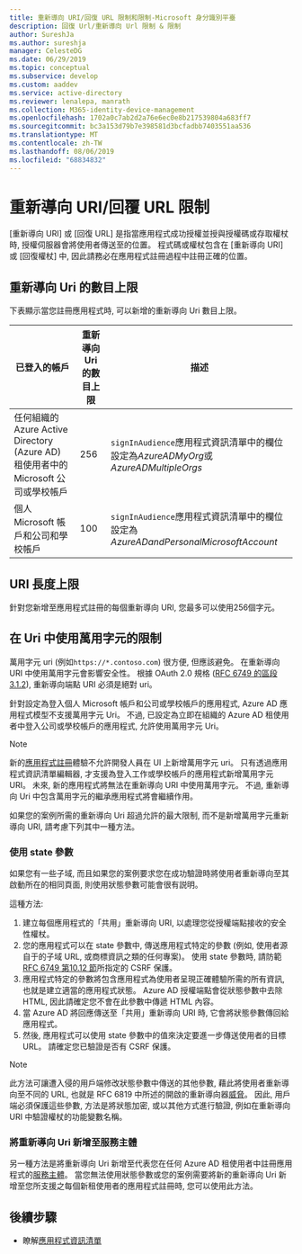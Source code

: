 ```yaml
---
title: 重新導向 URI/回復 URL 限制和限制-Microsoft 身分識別平臺
description: 回復 Url/重新導向 Url 限制 & 限制
author: SureshJa
ms.author: sureshja
manager: CelesteDG
ms.date: 06/29/2019
ms.topic: conceptual
ms.subservice: develop
ms.custom: aaddev
ms.service: active-directory
ms.reviewer: lenalepa, manrath
ms.collection: M365-identity-device-management
ms.openlocfilehash: 1702a0c7ab2d2a76e6ec0e8b217539804a683ff7
ms.sourcegitcommit: bc3a153d79b7e398581d3bcfadbb7403551aa536
ms.translationtype: MT
ms.contentlocale: zh-TW
ms.lasthandoff: 08/06/2019
ms.locfileid: "68834832"
---
```

# <a name="redirect-urireply-url-restrictions-and-limitations"></a>重新導向 URI/回覆 URL 限制

[重新導向 URI] 或 [回復 URL] 是指當應用程式成功授權並授與授權碼或存取權杖時, 授權伺服器會將使用者傳送至的位置。 程式碼或權杖包含在 [重新導向 URI] 或 [回復權杖] 中, 因此請務必在應用程式註冊過程中註冊正確的位置。

## <a name="maximum-number-of-redirect-uris"></a>重新導向 Uri 的數目上限

下表顯示當您註冊應用程式時, 可以新增的重新導向 Uri 數目上限。 

| 已登入的帳戶 | 重新導向 Uri 的數目上限 | 描述 |
|--------------------------|---------------------------------|-------------|
| 任何組織的 Azure Active Directory (Azure AD) 租使用者中的 Microsoft 公司或學校帳戶 | 256 | `signInAudience`應用程式資訊清單中的欄位設定為*AzureADMyOrg*或*AzureADMultipleOrgs* |
| 個人 Microsoft 帳戶和公司和學校帳戶 | 100 | `signInAudience`應用程式資訊清單中的欄位設定為*AzureADandPersonalMicrosoftAccount* |

## <a name="maximum-uri-length"></a>URI 長度上限

針對您新增至應用程式註冊的每個重新導向 URI, 您最多可以使用256個字元。

## <a name="restrictions-using-a-wildcard-in-uris"></a>在 Uri 中使用萬用字元的限制

萬用字元 uri (例如`https://*.contoso.com`) 很方便, 但應該避免。 在重新導向 URI 中使用萬用字元會影響安全性。 根據 OAuth 2.0 規格 ([RFC 6749 的區段 3.1.2](https://tools.ietf.org/html/rfc6749#section-3.1.2)), 重新導向端點 URI 必須是絕對 uri。 

針對設定為登入個人 Microsoft 帳戶和公司或學校帳戶的應用程式, Azure AD 應用程式模型不支援萬用字元 Uri。 不過, 已設定為立即在組織的 Azure AD 租使用者中登入公司或學校帳戶的應用程式, 允許使用萬用字元 Uri。 
 
> [!NOTE]
> 新的[應用程式註冊](https://go.microsoft.com/fwlink/?linkid=2083908)體驗不允許開發人員在 UI 上新增萬用字元 uri。 只有透過應用程式資訊清單編輯器, 才支援為登入工作或學校帳戶的應用程式新增萬用字元 URI。 未來, 新的應用程式將無法在重新導向 URI 中使用萬用字元。 不過, 重新導向 Uri 中包含萬用字元的繼承應用程式將會繼續作用。

如果您的案例所需的重新導向 Uri 超過允許的最大限制, 而不是新增萬用字元重新導向 URI, 請考慮下列其中一種方法。

### <a name="use-a-state-parameter"></a>使用 state 參數

如果您有一些子域, 而且如果您的案例要求您在成功驗證時將使用者重新導向至其啟動所在的相同頁面, 則使用狀態參數可能會很有説明。 

這種方法:

1. 建立每個應用程式的「共用」重新導向 URI, 以處理您從授權端點接收的安全性權杖。
1. 您的應用程式可以在 state 參數中, 傳送應用程式特定的參數 (例如, 使用者源自于的子域 URL, 或商標資訊之類的任何專案)。 使用 state 參數時, 請防範[RFC 6749 第10.12 節](https://tools.ietf.org/html/rfc6749#section-10.12)所指定的 CSRF 保護。 
1. 應用程式特定的參數將包含應用程式為使用者呈現正確體驗所需的所有資訊, 也就是建立適當的應用程式狀態。 Azure AD 授權端點會從狀態參數中去除 HTML, 因此請確定您不會在此參數中傳遞 HTML 內容。
1. 當 Azure AD 將回應傳送至「共用」重新導向 URI 時, 它會將狀態參數傳回給應用程式。
1. 然後, 應用程式可以使用 state 參數中的值來決定要進一步傳送使用者的目標 URL。 請確定您已驗證是否有 CSRF 保護。

> [!NOTE]
> 此方法可讓遭入侵的用戶端修改狀態參數中傳送的其他參數, 藉此將使用者重新導向至不同的 URL, 也就是 RFC 6819 中所述的開啟的重新導向器[威脅](https://tools.ietf.org/html/rfc6819#section-4.2.4)。 因此, 用戶端必須保護這些參數, 方法是將狀態加密, 或以其他方式進行驗證, 例如在重新導向 URI 中驗證權杖的功能變數名稱。

### <a name="add-redirect-uris-to-service-principals"></a>將重新導向 Uri 新增至服務主體

另一種方法是將重新導向 Uri 新增至代表您在任何 Azure AD 租使用者中註冊應用程式的[服務主體](app-objects-and-service-principals.md#application-and-service-principal-relationship)。 當您無法使用狀態參數或您的案例需要將新的重新導向 Uri 新增至您所支援之每個新租使用者的應用程式註冊時, 您可以使用此方法。 

## <a name="next-steps"></a>後續步驟

- 瞭解[應用程式資訊清單](reference-app-manifest.md)
